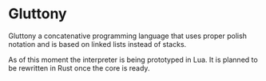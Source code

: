 # Gluttony
Gluttony a concatenative programming language that uses proper polish notation and is based on linked lists instead of stacks.

As of this moment the interpreter is being prototyped in Lua. It is planned to be rewritten in Rust once the core is ready.
